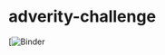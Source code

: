 # adverity-challenge
[![Binder](https://mybinder.org/v2/gh/tatyana-perlova/Click-Through-Rate-Analysis/c700a970f2a20223d5387cc6d2862a646c6e8b1a)
